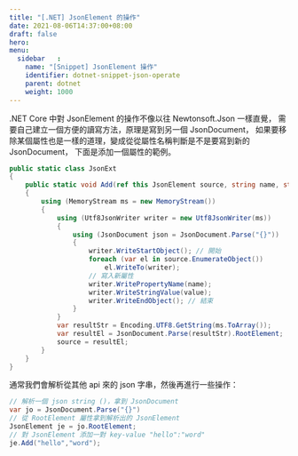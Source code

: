 ```yaml
---
title: "[.NET] JsonElement 的操作"
date: 2021-08-06T14:37:00+08:00
draft: false
hero: 
menu:
  sidebar	:
    name: "[Snippet] JsonElement 操作"
    identifier: dotnet-snippet-json-operate
    parent: dotnet
    weight: 1000
---
```

.NET Core 中對 JsonElement 的操作不像以往 Newtonsoft.Json 一樣直覺，
需要自己建立一個方便的讀寫方法，原理是寫到另一個 JsonDocument，
如果要移除某個屬性也是一樣的道理，變成從從屬性名稱判斷是不是要寫到新的 JsonDocument，
下面是添加一個屬性的範例。
```c#
public static class JsonExt
{
	public static void Add(ref this JsonElement source, string name, string value)
	{
		using (MemoryStream ms = new MemoryStream())
		{
			using (Utf8JsonWriter writer = new Utf8JsonWriter(ms))
			{
				using (JsonDocument json = JsonDocument.Parse("{}"))
				{
					writer.WriteStartObject(); // 開始
					foreach (var el in source.EnumerateObject())
						el.WriteTo(writer);
					// 寫入新屬性
					writer.WritePropertyName(name);
					writer.WriteStringValue(value);
					writer.WriteEndObject(); // 結束
				}
			}
			var resultStr = Encoding.UTF8.GetString(ms.ToArray());
			var resultEl = JsonDocument.Parse(resultStr).RootElement;
			source = resultEl;
		}
	}
}
```
通常我們會解析從其他 api 來的 json 字串，然後再進行一些操作：
```c#
// 解析一個 json string ()，拿到 JsonDocument
var jo = JsonDocument.Parse("{}") 
// 從 RootElement 屬性拿到解析出的 JsonElement 
JsonElement je = jo.RootElement;
// 對 JsonElement 添加一對 key-value "hello":"word"
je.Add("hello","word"); 
```